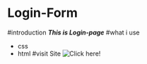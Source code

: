 # Login-Form
#introduction
***This is Login-page***
#what i use
- css
- html
#visit Site
![Click here!]()
 > ![]()
